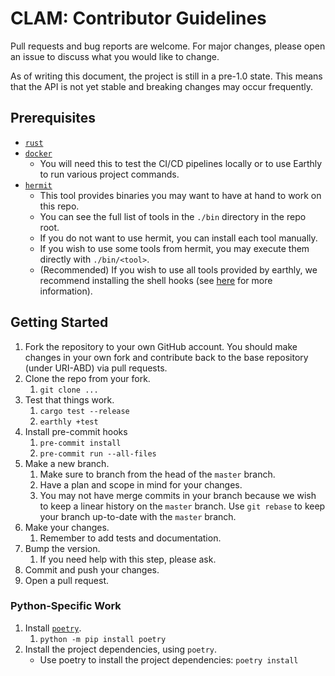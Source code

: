 # CLAM: Contributor Guidelines

Pull requests and bug reports are welcome.
For major changes, please open an issue to discuss what you would like to change.

As of writing this document, the project is still in a pre-1.0 state.
This means that the API is not yet stable and breaking changes may occur frequently.

## Prerequisites

- [`rust`](https://www.rust-lang.org/tools/install)
- [`docker`](https://docs.docker.com/engine/install/)
  - You will need this to test the CI/CD pipelines locally or to use Earthly to run various project commands.
- [`hermit`](https://cashapp.github.io/hermit/usage/get-started/)
  - This tool provides binaries you may want to have at hand to work on this repo.
  - You can see the full list of tools in the `./bin` directory in the repo root.
  - If you do not want to use hermit, you can install each tool manually.
  - If you wish to use some tools from hermit, you may execute them directly with `./bin/<tool>`.
  - (Recommended) If you wish to use all tools provided by earthly, we recommend installing the shell hooks (see [here](https://docs.earthly.dev/guides/shell-hooks) for more information).

## Getting Started

1. Fork the repository to your own GitHub account. You should make changes in your own fork and contribute back to the base repository (under URI-ABD) via pull requests.
2. Clone the repo from your fork.
   1. `git clone ...`
3. Test that things work.
   1. `cargo test --release`
   2. `earthly +test`
4. Install pre-commit hooks
   1. `pre-commit install`
   2. `pre-commit run --all-files`
5. Make a new branch.
   1. Make sure to branch from the head of the `master` branch.
   2. Have a plan and scope in mind for your changes.
   3. You may not have merge commits in your branch because we wish to keep a linear history on the `master` branch. Use `git rebase` to keep your branch up-to-date with the `master` branch.
6. Make your changes.
   1. Remember to add tests and documentation.
7. Bump the version.
   1. If you need help with this step, please ask.
8.  Commit and push your changes.
9.  Open a pull request.

### Python-Specific Work

1. Install [`poetry`](https://python-poetry.org/docs/#installation).
   1. `python -m pip install poetry`
2. Install the project dependencies, using `poetry`.
   - Use poetry to install the project dependencies: `poetry install`

